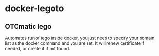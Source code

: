 # docker-legoto
## OTOmatic lego

Automates run of lego inside docker, you just need to specify your domain list
as the docker command and you are set.
It will renew certificate if needed, or create it if not found.
